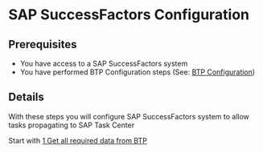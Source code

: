 # SAP SuccessFactors Configuration

## Prerequisites

- You have access to a SAP SuccessFactors system
- You have performed BTP Configuration steps (See: [BTP Configuration](https://github.com/Sereg20/Task_Center/blob/master/BTP_config/README.md)) 

## Details

With these steps you will configure SAP SuccessFactors system to allow tasks propagating to SAP Task Center

Start with [1 Get all required data from BTP](https://github.com/Sereg20/Task_Center/blob/master/SF_config/1%20Create%20destinations/README.md)